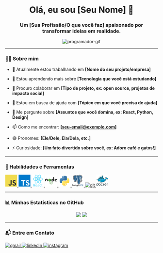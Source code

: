 <!-- 
Olá! Bem-vindo ao meu README. 
Sinta-se à vontade para usar este modelo. A melhor forma de aprender é vendo o código dos outros!
-->

<h1 align="center">Olá, eu sou [Seu Nome] 👋</h1>
<h3 align="center">Um [Sua Profissão/O que você faz] apaixonado por transformar ideias em realidade.</h3>

<!-- GIF ou Imagem de Header -->
<p align="center">
  <img src="https://i.imgur.com/sS5t6T6.gif" alt="programador-gif" width="400"/>
</p>

---

### 👨‍💻 Sobre mim

<p align="left">
  
- 🔭 Atualmente estou trabalhando em **[Nome do seu projeto/empresa]**
  
- 🌱 Estou aprendendo mais sobre **[Tecnologia que você está estudando]**
  
- 👯 Procuro colaborar em **[Tipo de projeto, ex: open source, projetos de impacto social]**
  
- 🤔 Estou em busca de ajuda com **[Tópico em que você precisa de ajuda]**
  
- 💬 Me pergunte sobre **[Assuntos que você domina, ex: React, Python, Design]**
  
- 📫 Como me encontrar: **[seu-email@exemplo.com]**
  
- 😄 Pronomes: **[Ele/Dele, Ela/Dela, etc.]**
  
- ⚡ Curiosidade: **[Um fato divertido sobre você, ex: Adoro café e gatos!]**
</p>

---

### 🚀 Habilidades e Ferramentas

<p align="left">
  <!-- Frontend -->
  <a href="https://developer.mozilla.org/en-US/docs/Web/JavaScript" target="_blank">
    <img src="https://raw.githubusercontent.com/devicons/devicon/master/icons/javascript/javascript-original.svg" alt="javascript" width="40" height="40"/>
  </a>
  <a href="https://www.typescriptlang.org/" target="_blank">
    <img src="https://raw.githubusercontent.com/devicons/devicon/master/icons/typescript/typescript-original.svg" alt="typescript" width="40" height="40"/>
  </a>
  <a href="https://reactjs.org/" target="_blank">
    <img src="https://raw.githubusercontent.com/devicons/devicon/master/icons/react/react-original-wordmark.svg" alt="react" width="40" height="40"/>
  </a>
  
  <!-- Backend -->
  <a href="https://nodejs.org" target="_blank">
    <img src="https://raw.githubusercontent.com/devicons/devicon/master/icons/nodejs/nodejs-original-wordmark.svg" alt="nodejs" width="40" height="40"/>
  </a>
  <a href="https://www.python.org" target="_blank">
    <img src="https://raw.githubusercontent.com/devicons/devicon/master/icons/python/python-original.svg" alt="python" width="40" height="40"/>
  </a>
  
  <!-- Banco de Dados -->
  <a href="https://www.postgresql.org" target="_blank">
    <img src="https://raw.githubusercontent.com/devicons/devicon/master/icons/postgresql/postgresql-original-wordmark.svg" alt="postgresql" width="40" height="40"/>
  </a>
  
  <!-- Ferramentas -->
  <a href="https://git-scm.com/" target="_blank">
    <img src="https://www.vectorlogo.zone/logos/git-scm/git-scm-icon.svg" alt="git" width="40" height="40"/>
  </a>
  <a href="https://www.docker.com/" target="_blank">
    <img src="https://raw.githubusercontent.com/devicons/devicon/master/icons/docker/docker-original-wordmark.svg" alt="docker" width="40" height="40"/>
  </a>
</p>
<!-- Para mais ícones, visite: https://github.com/devicons/devicon/tree/master/icons -->

---

### 📊 Minhas Estatísticas no GitHub

<p align="center">
  <img height="180em" src="https://github-readme-stats.vercel.app/api?username=Stawyn&show_icons=true&theme=dracula&include_all_commits=true&count_private=true"/>
  <img height="180em" src="https://github-readme-stats.vercel.app/api/top-langs/?username=Stawyn&layout=compact&langs_count=7&theme=dracula"/>
</p>

<!-- 
IMPORTANTE: Troque [SEU-USUARIO-AQUI] pelo seu nome de usuário do GitHub.
Para customizar os temas, visite: https://github.com/anuraghazra/github-readme-stats 
-->

---

### 📬 Entre em Contato

<p align="left">
  <a href="mailto:[seu-email@exemplo.com]">
    <img src="https://img.shields.io/badge/Gmail-D14836?style=for-the-badge&logo=gmail&logoColor=white" alt="gmail"/>
  </a>
  <a href="https://linkedin.com/in/[seu-linkedin]" target="_blank">
    <img src="https://img.shields.io/badge/-LinkedIn-%230077B5?style=for-the-badge&logo=linkedin&logoColor=white" alt="linkedin"/>
  </a>
  <a href="https://instagram.com/[seu-instagram]" target="_blank">
    <img src="https://img.shields.io/badge/-Instagram-%23E4405F?style=for-the-badge&logo=instagram&logoColor=white" alt="instagram"/>
  </a>
</p>
